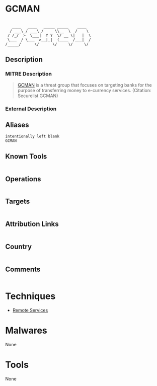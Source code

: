 
# GCMAN

```
                                      
   ____   ____   _____ _____    ____  
  / ___\_/ ___\ /     \\__  \  /    \ 
 / /_/  >  \___|  Y Y  \/ __ \|   |  \
 \___  / \___  >__|_|  (____  /___|  /
/_____/      \/      \/     \/     \/ 

```

## Description

### MITRE Description

> [GCMAN](https://attack.mitre.org/groups/G0036) is a threat group that focuses on targeting banks for the purpose of transferring money to e-currency services. (Citation: Securelist GCMAN)

### External Description

> 

## Aliases

```
intentionally left blank
GCMAN
```

## Known Tools

```

```

## Operations

```

```

## Targets

```

```

## Attribution Links

```

```

## Country

```

```

## Comments

```

```

# Techniques


* [Remote Services](../techniques/Remote-Services.md)


# Malwares

None

# Tools

None

